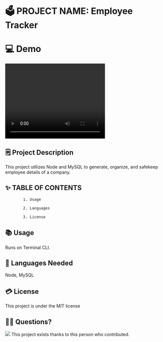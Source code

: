 # 🗳 PROJECT NAME: Employee Tracker

# 💻 Demo 
<video width="320" height="240" controls>
      <source src="demo.mp4" type=video/mp4>
    </video>

## 🗒 Project Description 
 
 This project utilizes Node and MySQL to generate, organize, and safekeep employee details of a company.
 
## ✨ TABLE OF CONTENTS 

            1. Usage

            2. Languages

            3. License

 
            
## 📚 Usage 
 
 Runs on Terminal CLI.
 
## 🙊 Languages Needed 
 
 Node, MySQL
 
## 💳 License 
 
 This project is under the MIT license
 
 
## 🙌👏 Questions? 
<img src="https://avatars2.githubusercontent.com/u/59521993?v=4">  
This project exists thanks to this person who contributed. 
